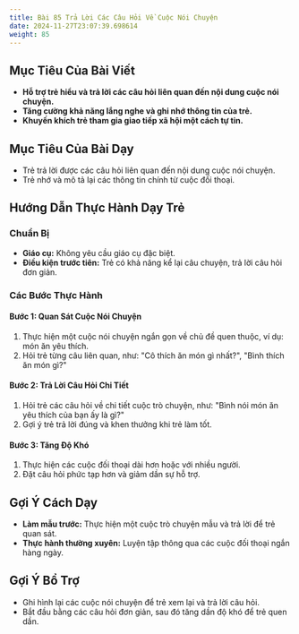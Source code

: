 ```yaml
---
title: Bài 85 Trả Lời Các Câu Hỏi Về Cuộc Nói Chuyện 
date: 2024-11-27T23:07:39.698614
weight: 85
---
```


## Mục Tiêu Của Bài Viết
- **Hỗ trợ trẻ hiểu và trả lời các câu hỏi liên quan đến nội dung cuộc nói chuyện.**
- **Tăng cường khả năng lắng nghe và ghi nhớ thông tin của trẻ.**
- **Khuyến khích trẻ tham gia giao tiếp xã hội một cách tự tin.**

## Mục Tiêu Của Bài Dạy
- Trẻ trả lời được các câu hỏi liên quan đến nội dung cuộc nói chuyện.
- Trẻ nhớ và mô tả lại các thông tin chính từ cuộc đối thoại.

## Hướng Dẫn Thực Hành Dạy Trẻ

### Chuẩn Bị
- **Giáo cụ:** Không yêu cầu giáo cụ đặc biệt.
- **Điều kiện trước tiên:** Trẻ có khả năng kể lại câu chuyện, trả lời câu hỏi đơn giản.

### Các Bước Thực Hành
#### Bước 1: Quan Sát Cuộc Nói Chuyện
1. Thực hiện một cuộc nói chuyện ngắn gọn về chủ đề quen thuộc, ví dụ: món ăn yêu thích.
2. Hỏi trẻ từng câu liên quan, như: "Cô thích ăn món gì nhất?", "Bình thích ăn món gì?"

#### Bước 2: Trả Lời Câu Hỏi Chi Tiết
1. Hỏi trẻ các câu hỏi về chi tiết cuộc trò chuyện, như: "Bình nói món ăn yêu thích của bạn ấy là gì?"
2. Gợi ý trẻ trả lời đúng và khen thưởng khi trẻ làm tốt.

#### Bước 3: Tăng Độ Khó
1. Thực hiện các cuộc đối thoại dài hơn hoặc với nhiều người.
2. Đặt câu hỏi phức tạp hơn và giảm dần sự hỗ trợ.

## Gợi Ý Cách Dạy
- **Làm mẫu trước:** Thực hiện một cuộc trò chuyện mẫu và trả lời để trẻ quan sát.
- **Thực hành thường xuyên:** Luyện tập thông qua các cuộc đối thoại ngắn hàng ngày.

## Gợi Ý Bổ Trợ
- Ghi hình lại các cuộc nói chuyện để trẻ xem lại và trả lời câu hỏi.
- Bắt đầu bằng các câu hỏi đơn giản, sau đó tăng dần độ khó để trẻ quen dần.


